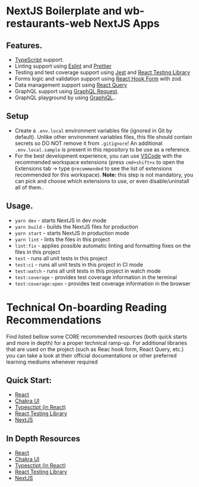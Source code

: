# NextJS Boilerplate and wb-restaurants-web NextJS Apps

## Features.

- [TypeScript](https://www.typescriptlang.org/) support.
- Linting support using [Eslint](https://eslint.org/) and [Prettier](https://prettier.io/)
- Testing and test coverage support using [Jest](https://jestjs.io/) and [React Testing Library](https://testing-library.com/docs/react-testing-library/intro/)
- Forms logic and validation support using [React Hook Form](https://react-hook-form.com/) with zod.
- Data management support using [React Query](https://react-query.tanstack.com/)
- GraphQL support using [GraphQL Request](https://github.com/prisma-labs/graphql-request).
- GraphQL playground by using [GraphiQL](https://github.com/graphql/graphiql)..

## Setup

- Create a `.env.local` environment variables file (ignored in Git by default). Unlike other environment variables files, this file should contain secrets so DO NOT remove it from `.gitignore`! An additional `.env.local.sample` is present in this repository to be use as a reference.
- For the best development experience, you can use [VSCode](https://code.visualstudio.com/) with the recommended workspace extensions (press `cmd+shift+x` to open the Extensions tab -> type `@recommended` to see the list of extensions recommended for this workspace). **Note:** this step is not mandatory, you can pick and choose which extensions to use, or even disable/uninstall all of them..

## Usage.

- `yarn dev` - starts NextJS in dev mode
- `yarn build` - builds the NextJS files for production
- `yarn start` - starts NextJS in production mode
- `yarn lint` - lints the files in this project
- `lint:fix` - applies possible automatic linting and formatting fixes on the files in this project
- `test` - runs all unit tests in this project
- `test:ci` - runs all unit tests in this project in CI mode
- `test:watch` - runs all unit tests in this project in watch mode
- `test:coverage` - provides test coverage information in the terminal
- `test:coverage:open` - provides test coverage information in the browser

# Technical On-boarding Reading Recommendations

Find listed bellow some CORE recommended resources (both quick starts and more in depth) for a proper technical ramp-up.
For additional libraries that are used on the project (such as Reac hook form, React Query, etc.) you can take a look at their official documentations or other preferred learning mediums whenever required

## Quick Start:

- [React](https://beta.reactjs.org/learn)
- [Chakra UI](https://egghead.io/courses/build-a-modern-user-interface-with-chakra-ui-fac68106)
- [Typesctipt (in React)](https://www.youtube.com/watch?v=PL1NUl7fQ2I&list=PLG-Mk4wQm9_LyKE5EwoZz2_GGXR-zJ5Ml)
- [React Testing Library](https://www.robinwieruch.de/react-testing-library)
- [NextJS](https://nextjs.org/learn)

## In Depth Resources

- [React](https://beta.reactjs.org)
- [Chakra UI](https://chakra-ui.com)
- [Typesctipt (in React)](https://react-typescript-cheatsheet.netlify.app/)
- [React Testing Library](https://testing-library.com/docs/react-testing-library/intro)
- [NextJS](https://nextjs.org/docs)
